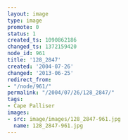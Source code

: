 ```yaml
---
layout: image
type: image
promote: 0
status: 1
created_ts: 1090862186
changed_ts: 1372159420
node_id: 961
title: '128_2847'
created: '2004-07-26'
changed: '2013-06-25'
redirect_from:
- "/node/961/"
permalink: "/2004/07/26/128_2847/"
tags:
- Cape Palliser
images:
- src: image/images/128_2847-961.jpg
  name: 128_2847-961.jpg
---
```


